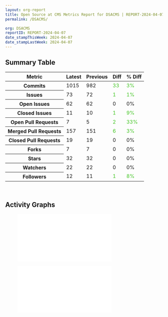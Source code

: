 ```yaml
---
layout: org-report
title: Open Source at CMS Metrics Report for DSACMS | REPORT-2024-04-07
permalink: /DSACMS/

org: DSACMS
reportID: REPORT-2024-04-07
date_stampThisWeek: 2024-04-07
date_stampLastWeek: 2024-04-07
---
```

<div class="summary-table">
  <table class="usa-table usa-table--borderless">
    <h2> Summary Table </h2>
    <thead>
      <tr>
        <th scope="col">Metric</th>
        <th scope="col">Latest</th>
        <th scope="col">Previous</th>
        <th scope="col">Diff</th>
        <th scope="col">% Diff</th>
      </tr>
    </thead>
    <tbody>
      <tr>
        <th scope="row">Commits</th>
        <td>1015</td>
        <td>982</td>
        <td style="color: #45c527" >33</td>
        <td style="color: #45c527" >3%</td>
      </tr>
      <tr>
        <th scope="row">Issues</th>
        <td>73</td>
        <td>72</td>
        <td style="color: #45c527" >1</td>
        <td style="color: #45c527" >1%</td>
      </tr>
      <tr>
        <th scope="row">Open Issues</th>
        <td>62</td>
        <td>62</td>
        <td style="" >0</td>
        <td style="" >0%</td>
      </tr>
      <tr>
        <th scope="row">Closed Issues</th>
        <td>11</td>
        <td>10</td>
        <td style="color: #45c527" >1</td>
        <td style="color: #45c527" >9%</td>
      </tr>
      <tr>
        <th scope="row">Open Pull Requests</th>
        <td>7</td>
        <td>5</td>
        <td style="color: #45c527" >2</td>
        <td style="color: #45c527" >33%</td>
      </tr>
      <tr>
        <th scope="row">Merged Pull Requests</th>
        <td>157</td>
        <td>151</td>
        <td style="color: #45c527" >6</td>
        <td style="color: #45c527" >3%</td>
      </tr>
      <tr>
        <th scope="row">Closed Pull Requests</th>
        <td>19</td>
        <td>19</td>
        <td style="" >0</td>
        <td style="" >0%</td>
      </tr>
      <tr>
        <th scope="row">Forks</th>
        <td>7</td>
        <td>7</td>
        <td style="" >0</td>
        <td style="" >0%</td>
      </tr>
      <tr>
        <th scope="row">Stars</th>
        <td>32</td>
        <td>32</td>
        <td style="" >0</td>
        <td style="" >0%</td>
      </tr>
      <tr>
        <th scope="row">Watchers</th>
        <td>22</td>
        <td>22</td>
        <td style="" >0</td>
        <td style="" >0%</td>
      </tr>
      <tr>
        <th scope="row">Followers</th>
        <td>12</td>
        <td>11</td>
        <td style="color: #45c527" >1</td>
        <td style="color: #45c527" >8%</td>
      </tr>
    </tbody>
  </table>
</div>
<div class="graph-container">
  <br>
  <h2>Activity Graphs</h2>
  <div class="row">
    <!--- Issues/PRs Status Breakdown Graph -->
    <figure>
      <embed type="image/svg+xml" src="{{ "/assets/img/graphs/DSACMS/DSACMS_issue_gauge.svg" | url }}" />
    </figure>
    <figure>
      <embed type="image/svg+xml" src="{{ "/assets/img/graphs/DSACMS/DSACMS_new_issues_by_day_over_last_six_months.svg" | url }}" />
    </figure>
  </div>
</div>